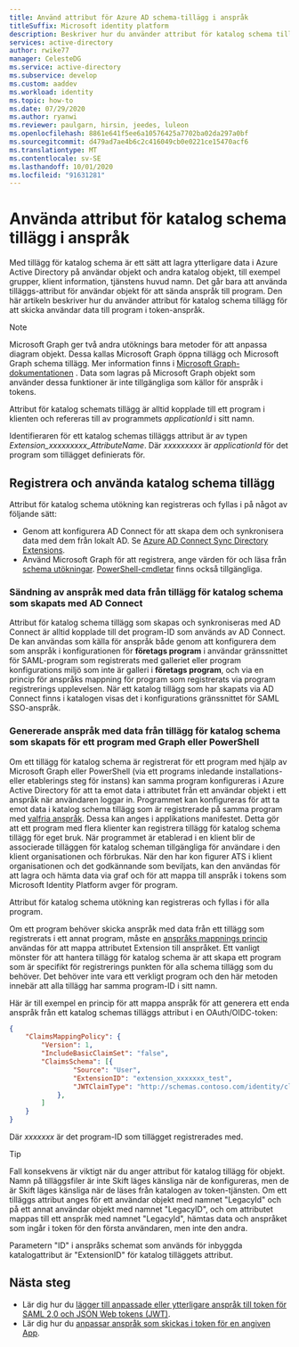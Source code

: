 ```yaml
---
title: Använd attribut för Azure AD schema-tillägg i anspråk
titleSuffix: Microsoft identity platform
description: Beskriver hur du använder attribut för katalog schema tillägg för att skicka användar data till program i token-anspråk.
services: active-directory
author: rwike77
manager: CelesteDG
ms.service: active-directory
ms.subservice: develop
ms.custom: aaddev
ms.workload: identity
ms.topic: how-to
ms.date: 07/29/2020
ms.author: ryanwi
ms.reviewer: paulgarn, hirsin, jeedes, luleon
ms.openlocfilehash: 8861e641f5ee6a10576425a7702ba02da297a0bf
ms.sourcegitcommit: d479ad7ae4b6c2c416049cb0e0221ce15470acf6
ms.translationtype: MT
ms.contentlocale: sv-SE
ms.lasthandoff: 10/01/2020
ms.locfileid: "91631281"
---
```

# <a name="using-directory-schema-extension-attributes-in-claims"></a>Använda attribut för katalog schema tillägg i anspråk

Med tillägg för katalog schema är ett sätt att lagra ytterligare data i Azure Active Directory på användar objekt och andra katalog objekt, till exempel grupper, klient information, tjänstens huvud namn.  Det går bara att använda tilläggs-attribut för användar objekt för att sända anspråk till program. Den här artikeln beskriver hur du använder attribut för katalog schema tillägg för att skicka användar data till program i token-anspråk.

> [!NOTE]
> Microsoft Graph ger två andra utöknings bara metoder för att anpassa diagram objekt. Dessa kallas Microsoft Graph öppna tillägg och Microsoft Graph schema tillägg. Mer information finns i [Microsoft Graph-dokumentationen](/graph/extensibility-overview) . Data som lagras på Microsoft Graph objekt som använder dessa funktioner är inte tillgängliga som källor för anspråk i tokens.

Attribut för katalog schemats tillägg är alltid kopplade till ett program i klienten och refereras till av programmets *applicationId* i sitt namn.

Identifieraren för ett katalog schemas tilläggs attribut är av typen *Extension_xxxxxxxxx_AttributeName*.  Där *xxxxxxxxx* är *applicationId* för det program som tillägget definierats för.

## <a name="registering-and-using-directory-schema-extensions"></a>Registrera och använda katalog schema tillägg
Attribut för katalog schema utökning kan registreras och fyllas i på något av följande sätt:

- Genom att konfigurera AD Connect för att skapa dem och synkronisera data med dem från lokalt AD. Se [Azure AD Connect Sync Directory Extensions](../hybrid/how-to-connect-sync-feature-directory-extensions.md).
- Använd Microsoft Graph för att registrera, ange värden för och läsa från [schema utökningar](/graph/extensibility-overview). [PowerShell-cmdletar](/powershell/azure/active-directory/using-extension-attributes-sample) finns också tillgängliga.

### <a name="emitting-claims-with-data-from-directory-schema-extension-attributes-created-with-ad-connect"></a>Sändning av anspråk med data från tillägg för katalog schema som skapats med AD Connect
Attribut för katalog schema tillägg som skapas och synkroniseras med AD Connect är alltid kopplade till det program-ID som används av AD Connect. De kan användas som källa för anspråk både genom att konfigurera dem som anspråk i konfigurationen för **företags program** i användar gränssnittet för SAML-program som registrerats med galleriet eller program konfigurations miljö som inte är galleri i **företags program**, och via en princip för anspråks mappning för program som registrerats via program registrerings upplevelsen.  När ett katalog tillägg som har skapats via AD Connect finns i katalogen visas det i konfigurations gränssnittet för SAML SSO-anspråk.

### <a name="emitting-claims-with-data-from-directory-schema-extension-attributes-created-for-an-application-using-graph-or-powershell"></a>Genererade anspråk med data från tillägg för katalog schema som skapats för ett program med Graph eller PowerShell
Om ett tillägg för katalog schema är registrerat för ett program med hjälp av Microsoft Graph eller PowerShell (via ett programs inledande installations-eller etablerings steg för instans) kan samma program konfigureras i Azure Active Directory för att ta emot data i attributet från ett användar objekt i ett anspråk när användaren loggar in.  Programmet kan konfigureras för att ta emot data i katalog schema tillägg som är registrerade på samma program med [valfria anspråk](active-directory-optional-claims.md#configuring-directory-extension-optional-claims).  Dessa kan anges i applikations manifestet.  Detta gör att ett program med flera klienter kan registrera tillägg för katalog schema tillägg för eget bruk. När programmet är etablerad i en klient blir de associerade tilläggen för katalog scheman tillgängliga för användare i den klient organisationen och förbrukas.  När den har kon figurer ATS i klient organisationen och det godkännande som beviljats, kan den användas för att lagra och hämta data via graf och för att mappa till anspråk i tokens som Microsoft Identity Platform avger för program.

Attribut för katalog schema utökning kan registreras och fyllas i för alla program.

Om ett program behöver skicka anspråk med data från ett tillägg som registrerats i ett annat program, måste en [anspråks mappnings princip](active-directory-claims-mapping.md) användas för att mappa attributet Extension till anspråket.  Ett vanligt mönster för att hantera tillägg för katalog schema är att skapa ett program som är specifikt för registrerings punkten för alla schema tillägg som du behöver.  Det behöver inte vara ett verkligt program och den här metoden innebär att alla tillägg har samma program-ID i sitt namn.

Här är till exempel en princip för att mappa anspråk för att generera ett enda anspråk från ett katalog schemas tilläggs attribut i en OAuth/OIDC-token:

```json
{
    "ClaimsMappingPolicy": {
        "Version": 1,
        "IncludeBasicClaimSet": "false",
        "ClaimsSchema": [{
                "Source": "User",
                "ExtensionID": "extension_xxxxxxx_test",
                "JWTClaimType": "http://schemas.contoso.com/identity/claims/exampleclaim"
            },
        ]
    }
}
```

Där *xxxxxxx* är det program-ID som tillägget registrerades med.

> [!TIP]
> Fall konsekvens är viktigt när du anger attribut för katalog tillägg för objekt.  Namn på tilläggsfiler är inte Skift läges känsliga när de konfigureras, men de är Skift läges känsliga när de läses från katalogen av token-tjänsten.  Om ett tilläggs attribut anges för ett användar objekt med namnet "LegacyId" och på ett annat användar objekt med namnet "LegacyID", och om attributet mappas till ett anspråk med namnet "LegacyId", hämtas data och anspråket som ingår i token för den första användaren, men inte den andra.
>
> Parametern "ID" i anspråks schemat som används för inbyggda katalogattribut är "ExtensionID" för katalog tilläggets attribut.

## <a name="next-steps"></a>Nästa steg
- Lär dig hur du [lägger till anpassade eller ytterligare anspråk till token för SAML 2,0 och JSON Web tokens (JWT)](active-directory-optional-claims.md).
- Lär dig hur du [anpassar anspråk som skickas i token för en angiven App](active-directory-claims-mapping.md).